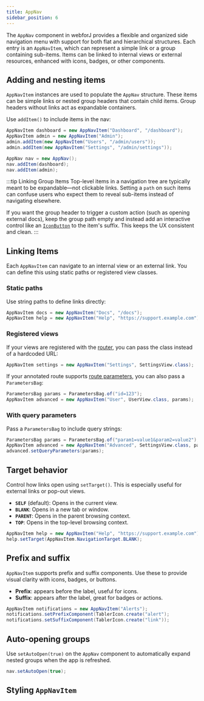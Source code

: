 ```yaml
---
title: AppNav
sidebar_position: 6
---
```


<DocChip chip="shadow" />
<DocChip chip="name" label="dwc-app-nav" />
<DocChip chip="name" label="dwc-app-nav-item" />
<DocChip chip='since' label='24.12' />
<JavadocLink type="appnav" location="com/webforj/component/appnav/AppNav" top='true'/> 

The `AppNav` component in webforJ provides a flexible and organized side navigation menu with support for both flat and hierarchical structures. Each entry is an `AppNavItem`, which can represent a simple link or a group containing sub-items. Items can be linked to internal views or external resources, enhanced with icons, badges, or other components.

## Adding and nesting items

`AppNavItem` instances are used to populate the `AppNav` structure. These items can be simple links or nested group headers that contain child items. Group headers without links act as expandable containers.

Use `addItem()` to include items in the nav:

```java
AppNavItem dashboard = new AppNavItem("Dashboard", "/dashboard");
AppNavItem admin = new AppNavItem("Admin");
admin.addItem(new AppNavItem("Users", "/admin/users"));
admin.addItem(new AppNavItem("Settings", "/admin/settings"));

AppNav nav = new AppNav();
nav.addItem(dashboard);
nav.addItem(admin);
```

:::tip Linking Group Items
Top-level items in a navigation tree are typically meant to be expandable—not clickable links. Setting a `path` on such items can confuse users who expect them to reveal sub-items instead of navigating elsewhere.

If you want the group header to trigger a custom action (such as opening external docs), keep the group path empty and instead add an interactive control like an [`IconButton`](./icon#icon-buttons) to the item's suffix. This keeps the UX consistent and clean.
:::

<AppLayoutViewer 
path='/webforj/appnav/Social?'  
javaE='https://raw.githubusercontent.com/webforj/webforj-documentation/refs/heads/main/src/main/java/com/webforj/samples/views/appnav/AppNavView.java'
/>

## Linking Items

Each `AppNavItem` can navigate to an internal view or an external link. You can define this using static paths or registered view classes.

### Static paths

Use string paths to define links directly:

```java
AppNavItem docs = new AppNavItem("Docs", "/docs");
AppNavItem help = new AppNavItem("Help", "https://support.example.com");
```

### Registered views

If your views are registered with the [router](../routing/overview), you can pass the class instead of a hardcoded URL:

```java
AppNavItem settings = new AppNavItem("Settings", SettingsView.class);
```

If your annotated route supports [route parameters](../routing/route-patterns#named-parameters), you can also pass a `ParametersBag`:

```java
ParametersBag params = ParametersBag.of("id=123");
AppNavItem advanced = new AppNavItem("User", UserView.class, params);
```

### With query parameters

Pass a `ParametersBag` to include query strings:

```java
ParametersBag params = ParametersBag.of("param1=value1&param2=value2");
AppNavItem advanced = new AppNavItem("Advanced", SettingsView.class, params);
advanced.setQueryParameters(params);
```

## Target behavior

Control how links open using `setTarget()`. This is especially useful for external links or pop-out views.

- **`SELF`** (default): Opens in the current view.
- **`BLANK`**: Opens in a new tab or window.
- **`PARENT`**: Opens in the parent browsing context.
- **`TOP`**: Opens in the top-level browsing context.

```java
AppNavItem help = new AppNavItem("Help", "https://support.example.com");
help.setTarget(AppNavItem.NavigationTarget.BLANK);
```

## Prefix and suffix

`AppNavItem` supports prefix and suffix components. Use these to provide visual clarity with icons, badges, or buttons.

- **Prefix**: appears before the label, useful for icons.
- **Suffix**: appears after the label, great for badges or actions.

```java
AppNavItem notifications = new AppNavItem("Alerts");
notifications.setPrefixComponent(TablerIcon.create("alert");
notifications.setSuffixComponent(TablerIcon.create("link"));
```

## Auto-opening groups

Use `setAutoOpen(true)` on the `AppNav` component to automatically expand nested groups when the app is refreshed.

```java
nav.setAutoOpen(true);
```

## Styling `AppNavItem`

<TableBuilder name="AppNavItem" />